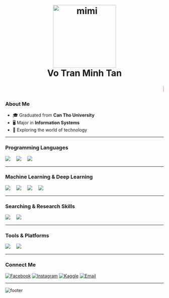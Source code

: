<h1 align='center'>
  <br>
  <a href='https://www.youtube.com/watch?v=dQw4w9WgXcQ'>
    <img src='https://i.pinimg.com/originals/6d/38/ac/6d38ac6afb402c6fca75cd66d50ec096.gif' alt='mimi' width='200''>
  </a>
  <br>
  Vo Tran Minh Tan
  <br>
</h1>

<div align="center">
  <marquee behavior="scroll" direction="left" scrollamount="5" style="font-size: 24px; color: #ff66ff; font-weight: bold;">
    Hi guys, I aspire to become a machine learning engineer 🥺
  </marquee>
</div>



### About Me
- 🎓 Graduated from **Can Tho University**  
- 🖥️ Major in **Information Systems**  
- 👾 Exploring the world of technology  

---

### Programming Languages
<span style="margin-right: 15px;">
    <img src="https://img.shields.io/badge/python-3670A0?style=for-the-badge&logo=python&logoColor=ffdd54">
</span>
<span style="margin-right: 15px;">
    <img src="https://img.shields.io/badge/c%23-239120?style=for-the-badge&logo=c-sharp&logoColor=ffffff">
</span>
<span style="margin-right: 15px;">
    <img src="https://img.shields.io/badge/markdown-000000?style=for-the-badge&logo=markdown&logoColor=ffffff">
</span>

---

### Machine Learning & Deep Learning
<span style="margin-right: 15px;">
    <img src="https://img.shields.io/badge/TensorFlow-FF6F00?style=for-the-badge&logo=tensorflow&logoColor=white">
</span>
<span style="margin-right: 15px;">
    <img src="https://img.shields.io/badge/PyTorch-EE4C2C?style=for-the-badge&logo=pytorch&logoColor=white">
</span>
<span style="margin-right: 15px;">
    <img src="https://img.shields.io/badge/Keras-FF3C00?style=for-the-badge&logo=keras&logoColor=white">
</span>
<span style="margin-right: 15px;">
    <img src="https://img.shields.io/badge/scikit%20learn-F7931E?style=for-the-badge&logo=scikit-learn&logoColor=white">
</span>

---

### Searching & Research Skills
<span style="margin-right: 15px;">
    <img src="https://img.shields.io/badge/Google%20Scholar-0C1D56?style=for-the-badge&logo=google-scholar&logoColor=white">
</span>
<span style="margin-right: 15px;">
    <img src="https://img.shields.io/badge/ResearchGate-00B5B2?style=for-the-badge&logo=researchgate&logoColor=white">
</span>

---

### Tools & Platforms
<span style="margin-right: 15px;">
    <img src="https://img.shields.io/badge/Kaggle-20BEFF?style=for-the-badge&logo=kaggle&logoColor=white">
</span>
<span style="margin-right: 15px;">
    <img src="https://img.shields.io/badge/Jupyter%20Notebook-F37626?style=for-the-badge&logo=jupyter&logoColor=white">
</span>

---

### Connect Me
[![Facebook](https://img.shields.io/badge/Facebook-1877F2?style=for-the-badge&logo=facebook&logoColor=white)](https://www.facebook.com/minhtan.mint)
[![Instagram](https://img.shields.io/badge/Instagram-E4405F?style=for-the-badge&logo=instagram&logoColor=white)](https://www.instagram.com/vt.mint)
[![Kaggle](https://img.shields.io/badge/Kaggle-20BEFF?style=for-the-badge&logo=kaggle&logoColor=white)](https://www.kaggle.com/vt.mint)
[![Email](https://img.shields.io/badge/Email-D14836?style=for-the-badge&logo=gmail&logoColor=white)](mailto:votranminhtan.2015@gmail.com)

---


![footer](https://user-images.githubusercontent.com/59575502/127335603-f2ca1bc8-1fdc-4bd6-8dd6-66358fb089a4.png)
